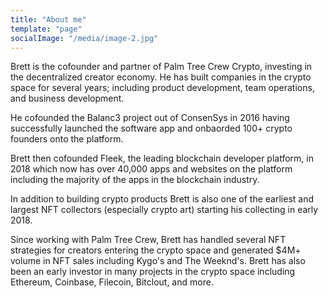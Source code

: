 ```yaml
---
title: "About me"
template: "page"
socialImage: "/media/image-2.jpg"
---
```


Brett is the cofounder and partner of Palm Tree Crew Crypto, investing in the decentralized creator economy. He has built companies in the crypto space for several years; including product development, team operations, and business development. 

He cofounded the Balanc3 project out of ConsenSys in 2016 having successfully launched the software app and onbaorded 100+ crypto founders onto the platform. 

Brett then cofounded Fleek, the leading blockchain developer platform, in 2018 which now has over 40,000 apps and websites on the platform including the majority of the apps in the blockchain industry. 

In addition to building crypto products Brett is also one of the earliest and largest NFT collectors (especially crypto art) starting his collecting in early 2018. 

Since working with Palm Tree Crew, Brett has handled several NFT strategies for creators entering the crypto space and generated $4M+ volume in NFT sales including Kygo's and The Weeknd's. Brett has also been an early investor in many projects in the crypto space including Ethereum, Coinbase, Filecoin, Bitclout, and more.

